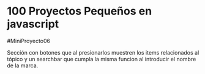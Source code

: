 # 100 Proyectos Pequeños en javascript

#MiniProyecto06

Sección con botones que al presionarlos muestren los items relacionados al tópico y un searchbar que cumpla la misma funcion al introducir el nombre de la marca.

